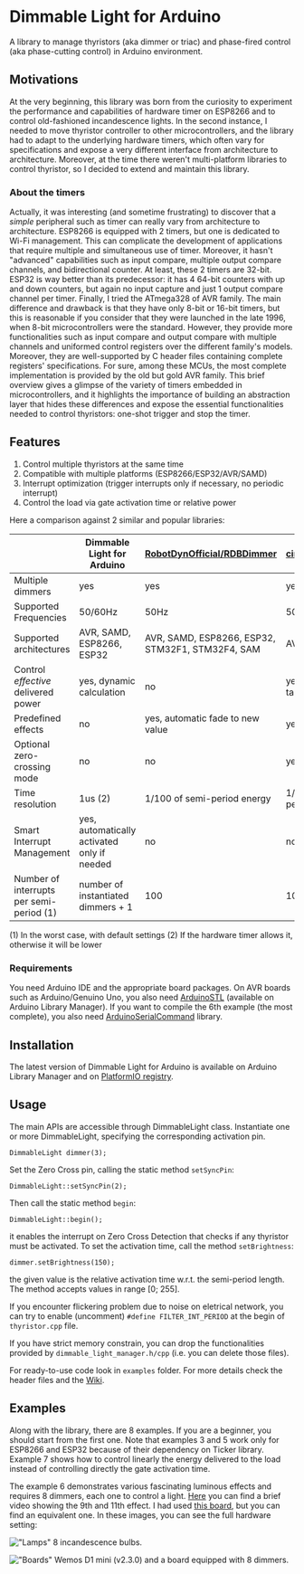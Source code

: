 # Dimmable Light for Arduino

A library to manage thyristors (aka dimmer or triac) and phase-fired control (aka phase-cutting control) in Arduino environment.

## Motivations

At the very beginning, this library was born from the curiosity to experiment the performance and capabilities of hardware timer on ESP8266 and to control old-fashioned incandescence lights.
In the second instance, I needed to move thyristor controller to other microcontrollers, and the library had to adapt to the underlying hardware timers, which often vary for specifications and expose a very different interface from architecture to architecture. Moreover, at the time there weren't multi-platform libraries to control thyristor, so I decided to extend and maintain this library.

### About the timers

Actually, it was interesting (and sometime frustrating) to discover that a *simple* peripheral such as timer can really vary from architecture to architecture. ESP8266 is equipped with 2 timers, but one is dedicated to Wi-Fi management. This can complicate the development of applications that require multiple and simultaneous use of timer. Moreover, it hasn't "advanced" capabilities such as input compare, multiple output compare channels, and bidirectional counter. At least, these 2 timers are 32-bit. ESP32 is way better than its predecessor: it has 4 64-bit counters with up and down counters, but again no input capture and just 1 output compare channel per timer. Finally, I tried the ATmega328 of AVR family. The main difference and drawback is that they have only 8-bit or 16-bit timers, but this is reasonable if you consider that they were launched in the late 1996, when 8-bit microcontrollers were the standard. However, they provide more functionalities such as input compare and output compare with multiple channels and uniformed control registers over the different family's models. Moreover, they are well-supported by C header files containing complete registers' specifications.
For sure, among these MCUs, the most complete implementation is provided by the old but gold AVR family.
This brief overview gives a glimpse of the variety of timers embedded in microcontrollers, and it highlights the importance of building an abstraction layer that hides these differences and expose the essential functionalities needed to control thyristors: one-shot trigger and stop the timer.

## Features

1. Control multiple thyristors at the same time
2. Compatible with multiple platforms (ESP8266/ESP32/AVR/SAMD)
3. Interrupt optimization (trigger interrupts only if necessary, no periodic interrupt)
4. Control the load via gate activation time or relative power

Here a comparison against 2 similar and popular libraries:

|                                          | Dimmable Light for Arduino                  | [RobotDynOfficial/RDBDimmer](https://github.com/RobotDynOfficial/RBDDimmer) | [circuitar/Dimmer](https://github.com/circuitar/Dimmer) |
|------------------------------------------|---------------------------------------------|-----------------------------------------------------------------------------|---------------------------------------------------------|
| Multiple dimmers                         | yes                                         | yes                                                                         | yes                                                     |
| Supported Frequencies                    | 50/60Hz                                     | 50Hz                                                                        | 50/60Hz                                                 |
| Supported architectures                  | AVR, SAMD, ESP8266, ESP32                   | AVR, SAMD, ESP8266, ESP32, STM32F1, STM32F4, SAM                            | AVR                                                     |
| Control *effective* delivered power      | yes, dynamic calculation                    | no                                                                          | yes, static lookup table                                |
| Predefined effects                       | no                                          | yes, automatic fade to new value                                            | yes, swipe effect                                       |
| Optional zero-crossing mode              | no                                          | no                                                                          | yes                                                     |
| Time resolution                          | 1us (2)                                     | 1/100 of semi-period energy                                                 | 1/100 of semi-period length                             |
| Smart Interrupt Management               | yes, automatically activated only if needed | no                                                                          | no                                                      |
| Number of interrupts per semi-period (1) | number of instantiated dimmers + 1          | 100                                                                         | 100                                                     |                                              |

(1) In the worst case, with default settings
(2) If the hardware timer allows it, otherwise it will be lower

### Requirements

You need Arduino IDE and the appropriate board packages. On AVR boards such as Arduino/Genuino Uno, you also need [ArduinoSTL](https://github.com/mike-matera/ArduinoSTL) (available on Arduino Library Manager).
If you want to compile the 6th example (the most complete), you also need [ArduinoSerialCommand](https://github.com/kroimon/Arduino-SerialCommand) library.

## Installation

The latest version of Dimmable Light for Arduino is available on Arduino Library Manager and on [PlatformIO registry](https://registry.platformio.org/libraries/fabianoriccardi/Dimmable%20Light%20for%20Arduino).

## Usage

The main APIs are accessible through DimmableLight class. Instantiate one or more DimmableLight, specifying the corresponding activation pin.

    DimmableLight dimmer(3);

Set the Zero Cross pin, calling the static method `setSyncPin`:

    DimmableLight::setSyncPin(2);

Then call the static method `begin`:

    DimmableLight::begin();

it enables the interrupt on Zero Cross Detection that checks if any thyristor must be activated. To set the activation time, call the method `setBrightness`:

    dimmer.setBrightness(150);

the given value is the relative activation time w.r.t. the semi-period length. The method accepts values in range [0; 255].

If you encounter flickering problem due to noise on eletrical network, you can try to enable (uncomment) `#define FILTER_INT_PERIOD` at the begin of `thyristor.cpp` file.

If you have strict memory constrain, you can drop the functionalities provided by `dimmable_light_manager.h/cpp` (i.e. you can delete those files).

For ready-to-use code look in `examples` folder. For more details check the header files and the [Wiki](https://github.com/fabianoriccardi/dimmable-light/wiki).

## Examples

Along with the library, there are 8 examples. If you are a beginner, you should start from the first one. Note that examples 3 and 5 work only for ESP8266 and ESP32 because of their dependency on Ticker library. Example 7 shows how to control linearly the energy delivered to the load instead of controlling directly the gate activation time.

The example 6 demonstrates various fascinating luminous effects and requires 8 dimmers, each one to control a light. [Here](https://youtu.be/DRJcCIZw_Mw) you can find a brief video showing the 9th and 11th effect. I had used [this board](https://www.ebay.it/itm/124269741187), but you can find an equivalent one.
In these images, you can see the full hardware setting:

!["Lamps"](https://i.ibb.co/zVBRB9k/IMG-4045.jpg "Lamps")
8 incandescence bulbs.

!["Boards"](https://i.ibb.co/YN2Fktn/IMG-4041.jpg "Boards")
Wemos D1 mini (v2.3.0) and a board equipped with 8 dimmers.
